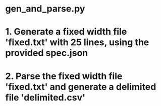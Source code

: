 # gen_and_parse.py
# 1. Generate a fixed width file 'fixed.txt' with 25 lines, using the provided spec.json
# 2. Parse the fixed width file 'fixed.txt' and generate a delimited file 'delimited.csv'

